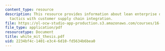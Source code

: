 ```yaml
---
content_type: resource
description: This resource provides information about lean enterprise distribution
  tactics with customer supply chain integration.
file: https://ol-ocw-studio-app-production.s3.amazonaws.com/courses/16-852j-integrating-the-lean-enterprise-fall-2005/2234bf4c1401e3c46d10fd5634b6bea0_white_mit_thesis.pdf
file_type: application/pdf
resourcetype: Document
title: white_mit_thesis.pdf
uid: 2234bf4c-1401-e3c4-6d10-fd5634b6bea0
---
```

